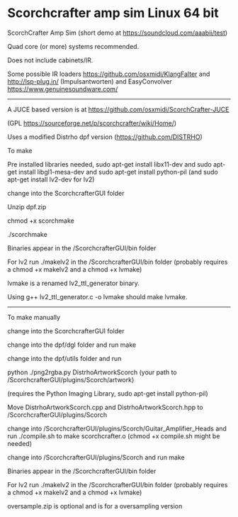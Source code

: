 # Scorchcrafter amp sim Linux 64 bit


ScorchCrafter Amp Sim (short demo at https://soundcloud.com/aaabii/test)

Quad core (or more) systems recommended.

Does not include cabinets/IR.

Some possible IR loaders https://github.com/osxmidi/KlangFalter and http://lsp-plug.in/ (Impulsantworten) and EasyConvolver https://www.genuinesoundware.com/

-----

A JUCE based version is at https://github.com/osxmidi/ScorchCrafter-JUCE

(GPL https://sourceforge.net/p/scorchcrafter/wiki/Home/) 

Uses a modified Distrho dpf version (https://github.com/DISTRHO)

To make

Pre installed libraries needed, sudo apt-get install libx11-dev and sudo apt-get install libgl1-mesa-dev and sudo apt-get install python-pil (and sudo apt-get install lv2-dev for lv2)

change into the ScorchcrafterGUI folder

Unzip dpf.zip

chmod +x scorchmake

./scorchmake

Binaries appear in the /ScorchcrafterGUI/bin folder

For lv2 run ./makelv2 in the /ScorchcrafterGUI/bin folder (probably requires a chmod +x makelv2 and a chmod +x lvmake)

lvmake is a renamed lv2_ttl_generator binary.

Using g++ lv2_ttl_generator.c -o lvmake should make lvmake.

-------

To make manually

change into the ScorchcrafterGUI folder

change into the dpf/dgl folder and run make

change into the dpf/utils folder and run

python ./png2rgba.py DistrhoArtworkScorch (your path to /ScorchcrafterGUI/plugins/Scorch/artwork)

(requires the Python Imaging Library, sudo apt-get install python-pil)

Move DistrhoArtworkScorch.cpp and DistrhoArtworkScorch.hpp to /ScorchcrafterGUI/plugins/Scorch

change into /ScorchcrafterGUI/plugins/Scorch/Guitar_Amplifier_Heads and run ./compile.sh to make scorchcrafter.o (chmod +x compile.sh might be needed)

change into /ScorchcrafterGUI/plugins/Scorch and run make

Binaries appear in the /ScorchcrafterGUI/bin folder

For lv2 run ./makelv2 in the /ScorchcrafterGUI/bin folder (probably requires a chmod +x makelv2 and a chmod +x lvmake)

oversample.zip is optional and is for a oversampling version


